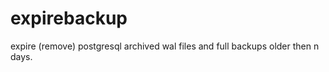 expirebackup
============

expire (remove) postgresql archived wal files and full backups older then n days.
